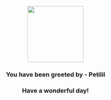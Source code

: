 <p align="center">
    <img src="https://raw.githubusercontent.com/PokeAPI/sprites/master/sprites/pokemon/548.png" width="150" height="150">
</p>
<h3 align="center">You have been greeted by - <b>Petilil</b></h3>
<h3 align="center">Have a wonderful day!</h3>
